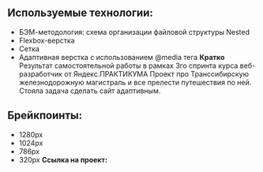 ## Используемые технологии:
* БЭМ-методология: схема организации файловой структуры Nested
* Flexbox-верстка
* Сетка
* Адаптивная верстка с использованием @media тега
**Кратко** Результат самостоятельной работы в рамках 3го спринта курса веб-разработчик от Яндекс.ПРАКТИКУМА Проект про Транссибирскую железнодорожную магистраль и все прелести путешествия по ней. Стояла задача сделать сайт адаптивным.

## Брейкпоинты:

* 1280px
* 1024px
* 786px
* 320px
**Ссылка на проект:**